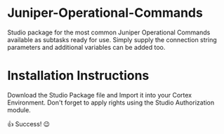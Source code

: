 # Juniper-Operational-Commands
Studio package for the most common Juniper Operational Commands available as subtasks ready for use.
Simply supply the connection string parameters and additional variables can be added too.

# Installation Instructions
Download the Studio Package file and Import it into your Cortex Environment.
Don't forget to apply rights using the Studio Authorization module.

:thumbsup: Success! :wink:


